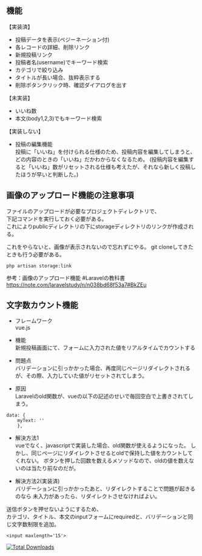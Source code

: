 ## 機能  
  
【実装済】  
 - 投稿データを表示(ペジーネーション付)  
 - 各レコードの詳細、削除リンク  
 - 新規投稿リンク  
 - 投稿者名(username)でキーワード検索  
 - カテゴリで絞り込み  
 - タイトルが長い場合、抜粋表示する  
 - 削除ボタンクリック時、確認ダイアログを出す

【未実装】  
 - いいね数  
 - 本文(body1,2,3)でもキーワード検索  

【実装しない】  
 - 投稿の編集機能  
投稿に「いいね」を付けられる仕様のため、投稿内容を編集してしまうと、どの内容のときの「いいね」だかわからなくなるため。
(投稿内容を編集すると「いいね」数がリセットされる仕様も考えたが、それなら新しく投稿したほうが早いと判断した。)

## 画像のアップロード機能の注意事項

ファイルのアップロードが必要なプロジェクトディレクトリで、  
下記コマンドを実行しておく必要がある。  
これによりpublicディレクトリの下にstorageディレクトリのリンクが作成される。  

これをやらないと、画像が表示されないので忘れずにやる。
git cloneしてきたときも行う必要がある。

`php artisan storage:link`

参考：画像のアップロード機能 #Laravelの教科書  
https://note.com/laravelstudy/n/n038bd68f53a7#BkZEu


## 文字数カウント機能

 - フレームワーク  
vue.js

 - 機能  
新規投稿画面にて、フォームに入力された値をリアルタイムでカウントする

 - 問題点  
バリデーションに引っかかった場合、再度同じページリダイレクトされるが、その際、入力していた値がリセットされてしまう。  

 - 原因  
Laravelのold関数が、vueの以下の記述のせいで毎回空白で上書きされてしまう。
```
data: {
    myText: ''
    },
```

 - 解決方法1  
vueでなく、javascriptで実装した場合、old関数が使えるようになった。
しかし、同じページにリダイレクトさせるとoldで保持した値をカウントしてくれない。
ボタンを押した回数を数えるメソッドなので、oldの値を数えないのは当たり前なのだが。

 - 解決方法2(実装済)  
バリデーションに引っかかったあと、リダイレクトすることで問題が起きるのなら
未入力があったら、リダイレクトさせなければよい。  

送信ボタンを押せないようにするため、  
カテゴリ、タイトル、本文のinputフォームにrequiredと、バリデーションと同じ文字数制限を追加。  
```
<input maxlength='15'>
```

<a href="https://packagist.org/packages/laravel/framework"><img src="https://poser.pugx.org/laravel/framework/d/total.svg" alt="Total Downloads"></a>
